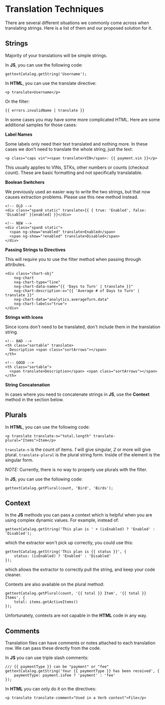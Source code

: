 # Translation Techniques

There are several different situations we commonly come across when translating strings. Here is a list of them and our proposed solution for it.



## Strings

Majority of your translations will be simple strings.

In __JS__, you can use the following code:

```
gettextCatalog.getString('Username');
```

In __HTML__, you can use the translate directive:

```
<p translate>Username</p>
```

Or the filter:

```
{{ errors.invalidName | translate }}
```

In some cases you may have some more complicated HTML. Here are some additional samples for those cases:

__Label Names__

Some labels only need their text translated and nothing more. In these cases we don't need to translate the whole string, just the text:

```
<p class="caps vin"><span translate>VIN</span>: {{ payment.vin }}</p>
```

This usually applies to VINs, STKs, other numbers or counts (checkout count). These are basic formatting and not specifically translatable.

__Boolean Switchers__

We previously used an easier way to write the two strings, but that now causes extraction problems. Please use this new method instead.

```
<!-- OLD -->
<div class="span8 static" translate>{{ { true: 'Enabled', false: 'Disabled' }[enabled] }}</div>

<!-- NEW -->
<div class="span8 static">
  <span ng-show="enabled" translate>Enabled</span>
  <span ng-show="!enabled" translate>Disabled</span>
</div>
```

__Passing Strings to Directives__

This will require you to use the filter method when passing through attributes.

```
<div class="chart-obj"
    nxg-chart
    nxg-chart-type="line"
    nxg-chart-data-name="{{ 'Days to Turn' | translate }}"
    nxg-chart-description-x="{{ 'Average # of Days to Turn' | translate }}"
    nxg-chart-data="analytics.averageTurn.data"
    nxg-chart-labels="true">
</div>
```

__Strings with Icons__

Since icons don't need to be translated, don't include them in the translation string.

```
<!-- BAD -->
<th class="sortable" translate>
  Description <span class="sortArrows"></span>
</th>

<!-- GOOD -->
<th class="sortable">
  <span translate>Description</span> <span class="sortArrows"></span>
</th>
```

__String Concatenation__

In cases where you need to concatenate strings in __JS__, use the __Context__ method in the section below.



## Plurals

In __HTML__, you can use the following code:

```
<p translate translate-n="total.length" translate-plural="Items">Item</p>
```

`translate-n` is the count of items. _1_ will give singular, _2_ or more will give plural.
`translate-plural` is the plural string form. Inside of the element is the singular form.

_NOTE:_ Currently, there is no way to properly use plurals with the filter.

In __JS__, you can use the following code:

```
gettextCatalog.getPlural(count, 'Bird', 'Birds');
```


## Context

In the __JS__ methods you can pass a context which is helpful when you are using complex dynamic values. For example, instead of:

```
gettextCatalog.getString('This plan is ' + (isEnabled) ? 'Enabled' : 'Disabled');
```

which the extractor won't pick up correctly, you could use this:

```
gettextCatalog.getString('This plan is {{ status }}', {
    status: (isEnabled) ? 'Enabled' : 'Disabled'
});
```

which allows the extractor to correctly pull the string, and keep your code cleaner.

Contexts are also available on the plural method:

```
gettextCatalog.getPlural(count, '{{ total }} Item', '{{ total }} Items', {
    total: items.getActiveItems()
});
```

Unfortunately, contexts are not capable in the __HTML__ code in any way.



## Comments

Translation files can have comments or notes attached to each translation row. We can pass these directly from the code.

In __JS__ you can use triple slash comments:

```
/// {{ paymentType }} can be "payment" or "fee"
gettextCatalog.getString('Your {{ paymentType }} has been received', {
    paymentType: payment.isFee ? 'payment' : 'fee'
});
```

In __HTML__ you can only do it on the directives:

```
<p translate translate-comment="Used in a Verb context">File</p>
```